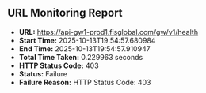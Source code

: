 ## URL Monitoring Report

- **URL:** https://api-gw1-prod1.fisglobal.com/gw/v1/health
- **Start Time:** 2025-10-13T19:54:57.680984
- **End Time:** 2025-10-13T19:54:57.910947
- **Total Time Taken:** 0.229963 seconds
- **HTTP Status Code:** 403
- **Status:** Failure
- **Failure Reason:** HTTP Status Code: 403

